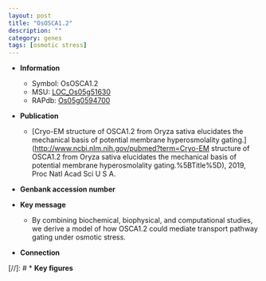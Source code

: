```yaml
---
layout: post
title: "OsOSCA1.2"
description: ""
category: genes
tags: [osmotic stress]
---
```


* **Information**  
    + Symbol: OsOSCA1.2  
    + MSU: [LOC_Os05g51630](http://rice.plantbiology.msu.edu/cgi-bin/ORF_infopage.cgi?orf=LOC_Os05g51630)  
    + RAPdb: [Os05g0594700](http://rapdb.dna.affrc.go.jp/viewer/gbrowse_details/irgsp1?name=Os05g0594700)  

* **Publication**  
    + [Cryo-EM structure of OSCA1.2 from Oryza sativa elucidates the mechanical basis of potential membrane hyperosmolality gating.](http://www.ncbi.nlm.nih.gov/pubmed?term=Cryo-EM structure of OSCA1.2 from Oryza sativa elucidates the mechanical basis of potential membrane hyperosmolality gating.%5BTitle%5D), 2019, Proc Natl Acad Sci U S A.

* **Genbank accession number**  

* **Key message**  
    + By combining biochemical, biophysical, and computational studies, we derive a model of how OSCA1.2 could mediate transport pathway gating under osmotic stress.

* **Connection**  

[//]: # * **Key figures**  


